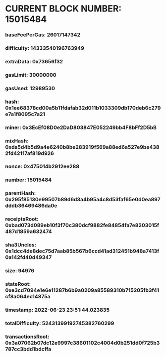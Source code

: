 # CURRENT BLOCK NUMBER: 15015484

### baseFeePerGas: 26017147342
### difficulty: 14333540196763949
### extraData: 0x73656f32
### gasLimit: 30000000
### gasUsed: 12989530
### hash: 0x1ee68378cd00a5b11fdafab32d011b1033309db170deb6c279e7a1f8095c7a21
### miner: 0x3EcEf08D0e2DaD803847E052249bb4F8bFf2D5bB
### mixHash: 0xda5d4b5d9a4e6240b8be283919f569a88ed6a527e9be4382fd42117af819d926
### nonce: 0x475014b2912ee288
### number: 15015484
### parentHash: 0x295f85130e99507b89d6d3a4b95a4c8d53faf65e0d0ea897dddb36469486da0e
### receiptsRoot: 0xbad073d089eb10f3f70c380dcf9882fe84854fa7e8203015f487d1859a632474
### sha3Uncles: 0x1dcc4de8dec75d7aab85b567b6ccd41ad312451b948a7413f0a142fd40d49347
### size: 94976
### stateRoot: 0xe3cd7094e1e6e11287b6b9a0209a85589310b715205fb3f41cf8a064ec14875a
### timestamp: 2022-06-23 23:51:44.023835
### totalDifficulty: 52431399192745382760299
### transactionsRoot: 0x3a07062b07dc12e9997c38601102c4004d0b251dd0f725b3787cc3bdd1bdcffa
